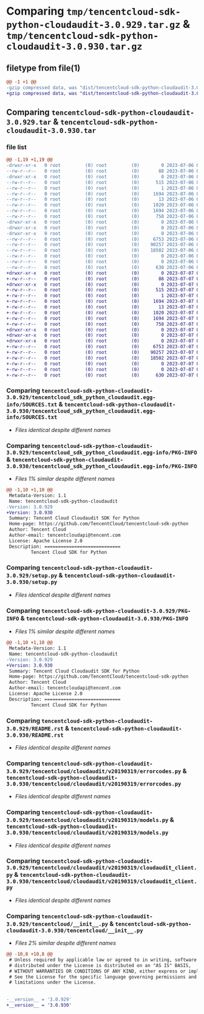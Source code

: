 # Comparing `tmp/tencentcloud-sdk-python-cloudaudit-3.0.929.tar.gz` & `tmp/tencentcloud-sdk-python-cloudaudit-3.0.930.tar.gz`

## filetype from file(1)

```diff
@@ -1 +1 @@
-gzip compressed data, was "dist/tencentcloud-sdk-python-cloudaudit-3.0.929.tar", last modified: Thu Jul  6 00:22:36 2023, max compression
+gzip compressed data, was "dist/tencentcloud-sdk-python-cloudaudit-3.0.930.tar", last modified: Fri Jul  7 00:20:18 2023, max compression
```

## Comparing `tencentcloud-sdk-python-cloudaudit-3.0.929.tar` & `tencentcloud-sdk-python-cloudaudit-3.0.930.tar`

### file list

```diff
@@ -1,19 +1,19 @@
-drwxr-xr-x   0 root         (0) root         (0)        0 2023-07-06 00:22:36.000000 tencentcloud-sdk-python-cloudaudit-3.0.929/
--rw-r--r--   0 root         (0) root         (0)       88 2023-07-06 00:22:36.000000 tencentcloud-sdk-python-cloudaudit-3.0.929/setup.cfg
-drwxr-xr-x   0 root         (0) root         (0)        0 2023-07-06 00:22:36.000000 tencentcloud-sdk-python-cloudaudit-3.0.929/tencentcloud_sdk_python_cloudaudit.egg-info/
--rw-r--r--   0 root         (0) root         (0)      515 2023-07-06 00:22:36.000000 tencentcloud-sdk-python-cloudaudit-3.0.929/tencentcloud_sdk_python_cloudaudit.egg-info/SOURCES.txt
--rw-r--r--   0 root         (0) root         (0)        1 2023-07-06 00:22:36.000000 tencentcloud-sdk-python-cloudaudit-3.0.929/tencentcloud_sdk_python_cloudaudit.egg-info/dependency_links.txt
--rw-r--r--   0 root         (0) root         (0)     1694 2023-07-06 00:22:36.000000 tencentcloud-sdk-python-cloudaudit-3.0.929/tencentcloud_sdk_python_cloudaudit.egg-info/PKG-INFO
--rw-r--r--   0 root         (0) root         (0)       13 2023-07-06 00:22:36.000000 tencentcloud-sdk-python-cloudaudit-3.0.929/tencentcloud_sdk_python_cloudaudit.egg-info/top_level.txt
--rw-r--r--   0 root         (0) root         (0)     1020 2023-07-06 00:22:36.000000 tencentcloud-sdk-python-cloudaudit-3.0.929/setup.py
--rw-r--r--   0 root         (0) root         (0)     1694 2023-07-06 00:22:36.000000 tencentcloud-sdk-python-cloudaudit-3.0.929/PKG-INFO
--rw-r--r--   0 root         (0) root         (0)      758 2023-07-06 00:22:36.000000 tencentcloud-sdk-python-cloudaudit-3.0.929/README.rst
-drwxr-xr-x   0 root         (0) root         (0)        0 2023-07-06 00:22:36.000000 tencentcloud-sdk-python-cloudaudit-3.0.929/tencentcloud/
-drwxr-xr-x   0 root         (0) root         (0)        0 2023-07-06 00:22:36.000000 tencentcloud-sdk-python-cloudaudit-3.0.929/tencentcloud/cloudaudit/
-drwxr-xr-x   0 root         (0) root         (0)        0 2023-07-06 00:22:36.000000 tencentcloud-sdk-python-cloudaudit-3.0.929/tencentcloud/cloudaudit/v20190319/
--rw-r--r--   0 root         (0) root         (0)     6753 2023-07-06 00:22:36.000000 tencentcloud-sdk-python-cloudaudit-3.0.929/tencentcloud/cloudaudit/v20190319/errorcodes.py
--rw-r--r--   0 root         (0) root         (0)    90257 2023-07-06 00:22:36.000000 tencentcloud-sdk-python-cloudaudit-3.0.929/tencentcloud/cloudaudit/v20190319/models.py
--rw-r--r--   0 root         (0) root         (0)    18502 2023-07-06 00:22:36.000000 tencentcloud-sdk-python-cloudaudit-3.0.929/tencentcloud/cloudaudit/v20190319/cloudaudit_client.py
--rw-r--r--   0 root         (0) root         (0)        0 2023-07-06 00:22:36.000000 tencentcloud-sdk-python-cloudaudit-3.0.929/tencentcloud/cloudaudit/v20190319/__init__.py
--rw-r--r--   0 root         (0) root         (0)        0 2023-07-06 00:22:36.000000 tencentcloud-sdk-python-cloudaudit-3.0.929/tencentcloud/cloudaudit/__init__.py
--rw-r--r--   0 root         (0) root         (0)      630 2023-07-06 00:22:36.000000 tencentcloud-sdk-python-cloudaudit-3.0.929/tencentcloud/__init__.py
+drwxr-xr-x   0 root         (0) root         (0)        0 2023-07-07 00:20:18.000000 tencentcloud-sdk-python-cloudaudit-3.0.930/
+-rw-r--r--   0 root         (0) root         (0)       88 2023-07-07 00:20:18.000000 tencentcloud-sdk-python-cloudaudit-3.0.930/setup.cfg
+drwxr-xr-x   0 root         (0) root         (0)        0 2023-07-07 00:20:18.000000 tencentcloud-sdk-python-cloudaudit-3.0.930/tencentcloud_sdk_python_cloudaudit.egg-info/
+-rw-r--r--   0 root         (0) root         (0)      515 2023-07-07 00:20:18.000000 tencentcloud-sdk-python-cloudaudit-3.0.930/tencentcloud_sdk_python_cloudaudit.egg-info/SOURCES.txt
+-rw-r--r--   0 root         (0) root         (0)        1 2023-07-07 00:20:18.000000 tencentcloud-sdk-python-cloudaudit-3.0.930/tencentcloud_sdk_python_cloudaudit.egg-info/dependency_links.txt
+-rw-r--r--   0 root         (0) root         (0)     1694 2023-07-07 00:20:18.000000 tencentcloud-sdk-python-cloudaudit-3.0.930/tencentcloud_sdk_python_cloudaudit.egg-info/PKG-INFO
+-rw-r--r--   0 root         (0) root         (0)       13 2023-07-07 00:20:18.000000 tencentcloud-sdk-python-cloudaudit-3.0.930/tencentcloud_sdk_python_cloudaudit.egg-info/top_level.txt
+-rw-r--r--   0 root         (0) root         (0)     1020 2023-07-07 00:20:18.000000 tencentcloud-sdk-python-cloudaudit-3.0.930/setup.py
+-rw-r--r--   0 root         (0) root         (0)     1694 2023-07-07 00:20:18.000000 tencentcloud-sdk-python-cloudaudit-3.0.930/PKG-INFO
+-rw-r--r--   0 root         (0) root         (0)      758 2023-07-07 00:20:18.000000 tencentcloud-sdk-python-cloudaudit-3.0.930/README.rst
+drwxr-xr-x   0 root         (0) root         (0)        0 2023-07-07 00:20:18.000000 tencentcloud-sdk-python-cloudaudit-3.0.930/tencentcloud/
+drwxr-xr-x   0 root         (0) root         (0)        0 2023-07-07 00:20:18.000000 tencentcloud-sdk-python-cloudaudit-3.0.930/tencentcloud/cloudaudit/
+drwxr-xr-x   0 root         (0) root         (0)        0 2023-07-07 00:20:18.000000 tencentcloud-sdk-python-cloudaudit-3.0.930/tencentcloud/cloudaudit/v20190319/
+-rw-r--r--   0 root         (0) root         (0)     6753 2023-07-07 00:20:18.000000 tencentcloud-sdk-python-cloudaudit-3.0.930/tencentcloud/cloudaudit/v20190319/errorcodes.py
+-rw-r--r--   0 root         (0) root         (0)    90257 2023-07-07 00:20:18.000000 tencentcloud-sdk-python-cloudaudit-3.0.930/tencentcloud/cloudaudit/v20190319/models.py
+-rw-r--r--   0 root         (0) root         (0)    18502 2023-07-07 00:20:18.000000 tencentcloud-sdk-python-cloudaudit-3.0.930/tencentcloud/cloudaudit/v20190319/cloudaudit_client.py
+-rw-r--r--   0 root         (0) root         (0)        0 2023-07-07 00:20:18.000000 tencentcloud-sdk-python-cloudaudit-3.0.930/tencentcloud/cloudaudit/v20190319/__init__.py
+-rw-r--r--   0 root         (0) root         (0)        0 2023-07-07 00:20:18.000000 tencentcloud-sdk-python-cloudaudit-3.0.930/tencentcloud/cloudaudit/__init__.py
+-rw-r--r--   0 root         (0) root         (0)      630 2023-07-07 00:20:18.000000 tencentcloud-sdk-python-cloudaudit-3.0.930/tencentcloud/__init__.py
```

### Comparing `tencentcloud-sdk-python-cloudaudit-3.0.929/tencentcloud_sdk_python_cloudaudit.egg-info/SOURCES.txt` & `tencentcloud-sdk-python-cloudaudit-3.0.930/tencentcloud_sdk_python_cloudaudit.egg-info/SOURCES.txt`

 * *Files identical despite different names*

### Comparing `tencentcloud-sdk-python-cloudaudit-3.0.929/tencentcloud_sdk_python_cloudaudit.egg-info/PKG-INFO` & `tencentcloud-sdk-python-cloudaudit-3.0.930/tencentcloud_sdk_python_cloudaudit.egg-info/PKG-INFO`

 * *Files 1% similar despite different names*

```diff
@@ -1,10 +1,10 @@
 Metadata-Version: 1.1
 Name: tencentcloud-sdk-python-cloudaudit
-Version: 3.0.929
+Version: 3.0.930
 Summary: Tencent Cloud Cloudaudit SDK for Python
 Home-page: https://github.com/TencentCloud/tencentcloud-sdk-python
 Author: Tencent Cloud
 Author-email: tencentcloudapi@tencent.com
 License: Apache License 2.0
 Description: ============================
         Tencent Cloud SDK for Python
```

### Comparing `tencentcloud-sdk-python-cloudaudit-3.0.929/setup.py` & `tencentcloud-sdk-python-cloudaudit-3.0.930/setup.py`

 * *Files identical despite different names*

### Comparing `tencentcloud-sdk-python-cloudaudit-3.0.929/PKG-INFO` & `tencentcloud-sdk-python-cloudaudit-3.0.930/PKG-INFO`

 * *Files 1% similar despite different names*

```diff
@@ -1,10 +1,10 @@
 Metadata-Version: 1.1
 Name: tencentcloud-sdk-python-cloudaudit
-Version: 3.0.929
+Version: 3.0.930
 Summary: Tencent Cloud Cloudaudit SDK for Python
 Home-page: https://github.com/TencentCloud/tencentcloud-sdk-python
 Author: Tencent Cloud
 Author-email: tencentcloudapi@tencent.com
 License: Apache License 2.0
 Description: ============================
         Tencent Cloud SDK for Python
```

### Comparing `tencentcloud-sdk-python-cloudaudit-3.0.929/README.rst` & `tencentcloud-sdk-python-cloudaudit-3.0.930/README.rst`

 * *Files identical despite different names*

### Comparing `tencentcloud-sdk-python-cloudaudit-3.0.929/tencentcloud/cloudaudit/v20190319/errorcodes.py` & `tencentcloud-sdk-python-cloudaudit-3.0.930/tencentcloud/cloudaudit/v20190319/errorcodes.py`

 * *Files identical despite different names*

### Comparing `tencentcloud-sdk-python-cloudaudit-3.0.929/tencentcloud/cloudaudit/v20190319/models.py` & `tencentcloud-sdk-python-cloudaudit-3.0.930/tencentcloud/cloudaudit/v20190319/models.py`

 * *Files identical despite different names*

### Comparing `tencentcloud-sdk-python-cloudaudit-3.0.929/tencentcloud/cloudaudit/v20190319/cloudaudit_client.py` & `tencentcloud-sdk-python-cloudaudit-3.0.930/tencentcloud/cloudaudit/v20190319/cloudaudit_client.py`

 * *Files identical despite different names*

### Comparing `tencentcloud-sdk-python-cloudaudit-3.0.929/tencentcloud/__init__.py` & `tencentcloud-sdk-python-cloudaudit-3.0.930/tencentcloud/__init__.py`

 * *Files 2% similar despite different names*

```diff
@@ -10,8 +10,8 @@
 # Unless required by applicable law or agreed to in writing, software
 # distributed under the License is distributed on an "AS IS" BASIS,
 # WITHOUT WARRANTIES OR CONDITIONS OF ANY KIND, either express or implied.
 # See the License for the specific language governing permissions and
 # limitations under the License.
 
 
-__version__ = '3.0.929'
+__version__ = '3.0.930'
```

